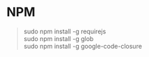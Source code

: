 NPM
===

> sudo npm install -g requirejs  
> sudo npm install -g glob  
> sudo npm install -g google-code-closure  
